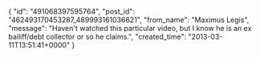  {
   "id": "491068397595764",
   "post_id": "462493170453287_489993161036621",
   "from_name": "Maximus Legis",
   "message": "Haven't watched this particular video, but I know he is an ex bailiff/debt collector or so he claims.",
   "created_time": "2013-03-11T13:51:41+0000"
 }

